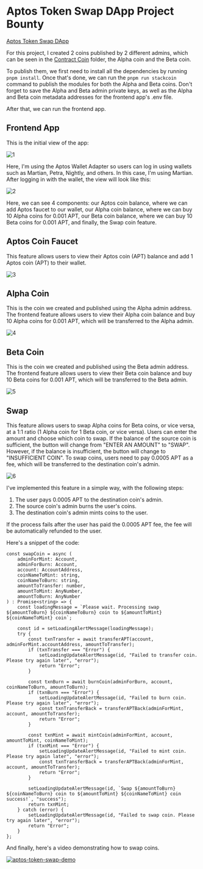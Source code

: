 # Aptos Token Swap DApp Project Bounty

[Aptos Token Swap DApp](https://aptos-token-swap.vercel.app/)

For this project, I created 2 coins published by 2 different admins, which can be seen in the [Contract Coin](https://github.com/ikhsandadan/aptos-token-swap/tree/main/Contract%20Coins) folder, the Alpha coin and the Beta coin.

To publish them, we first need to install all the dependencies by running `pnpm install`. Once that's done, we can run the `pnpm run stackcoin` command to publish the modules for both the Alpha and Beta coins. Don't forget to save the Alpha and Beta admin private keys, as well as the Alpha and Beta coin metadata addresses for the frontend app's .env file.

After that, we can run the frontend app.

## Frontend App
This is the initial view of the app:

![1](https://github.com/ikhsandadan/aptos-token-swap/assets/116878888/796c6a24-a9a2-4646-9d8c-ee90249370fa)


Here, I'm using the Aptos Wallet Adapter so users can log in using wallets such as Martian, Petra, Nightly, and others. In this case, I'm using Martian. After logging in with the wallet, the view will look like this:

![2](https://github.com/ikhsandadan/aptos-token-swap/assets/116878888/6519c76e-ae1b-4077-b5d0-dd57768650fc)


Here, we can see 4 components: our Aptos coin balance, where we can add Aptos faucet to our wallet, our Alpha coin balance, where we can buy 10 Alpha coins for 0.001 APT, our Beta coin balance, where we can buy 10 Beta coins for 0.001 APT, and finally, the Swap coin feature.

## Aptos Coin Faucet
This feature allows users to view their Aptos coin (APT) balance and add 1 Aptos coin (APT) to their wallet.

![3](https://github.com/ikhsandadan/aptos-token-swap/assets/116878888/21b6a0bf-f26a-42a8-936b-add9692ece63)


## Alpha Coin
This is the coin we created and published using the Alpha admin address. The frontend feature allows users to view their Alpha coin balance and buy 10 Alpha coins for 0.001 APT, which will be transferred to the Alpha admin.

![4](https://github.com/ikhsandadan/aptos-token-swap/assets/116878888/05d05b04-6fa5-4287-a63b-ba80f1dc194a)


## Beta Coin
This is the coin we created and published using the Beta admin address. The frontend feature allows users to view their Beta coin balance and buy 10 Beta coins for 0.001 APT, which will be transferred to the Beta admin.

![5](https://github.com/ikhsandadan/aptos-token-swap/assets/116878888/fa7134a9-69a9-48c3-b53d-3c66332e3d09)


## Swap
This feature allows users to swap Alpha coins for Beta coins, or vice versa, at a 1:1 ratio (1 Alpha coin for 1 Beta coin, or vice versa). Users can enter the amount and choose which coin to swap. If the balance of the source coin is sufficient, the button will change from "ENTER AN AMOUNT" to "SWAP". However, if the balance is insufficient, the button will change to "INSUFFICIENT COIN". To swap coins, users need to pay 0.0005 APT as a fee, which will be transferred to the destination coin's admin.

![6](https://github.com/ikhsandadan/aptos-token-swap/assets/116878888/13f4a98a-9db8-4fd7-8e32-b6ce0759ecaf)


I've implemented this feature in a simple way, with the following steps:

 1. The user pays 0.0005 APT to the destination coin's admin.
 2. The source coin's admin burns the user's coins.
 3. The destination coin's admin mints coins to the user.
 
If the process fails after the user has paid the 0.0005 APT fee, the fee will be automatically refunded to the user.

Here's a snippet of the code:
 

    const swapCoin = async (
        adminForMint: Account,
        adminForBurn: Account,
        account: AccountAddress,
        coinNameToMint: string,
        coinNameToBurn: string,
        amountToTransfer: number,
        amountToMint: AnyNumber,
        amountToBurn: AnyNumber
    ) : Promise<string> => {
        const loadingMessage = `Please wait. Processing swap ${amountToBurn} ${coinNameToBurn} coin to ${amountToMint} ${coinNameToMint} coin`;

        const id = setLoadingAlertMessage(loadingMessage);
        try {
            const txnTransfer = await transferAPT(account, adminForMint.accountAddress, amountToTransfer);
            if (txnTransfer === "Error") {
                setLoadingUpdateAlertMessage(id, "Failed to transfer coin. Please try again later", "error");
                return "Error";
            }

            const txnBurn = await burnCoin(adminForBurn, account, coinNameToBurn, amountToBurn);
            if (txnBurn === "Error") {
                setLoadingUpdateAlertMessage(id, "Failed to burn coin. Please try again later", "error");
                const txnTransferBack = transferAPTBack(adminForMint, account, amountToTransfer);
                return "Error";
            }
    
            const txnMint = await mintCoin(adminForMint, account, amountToMint, coinNameToMint);
            if (txnMint === "Error") {
                setLoadingUpdateAlertMessage(id, "Failed to mint coin. Please try again later", "error");
                const txnTransferBack = transferAPTBack(adminForMint, account, amountToTransfer);
                return "Error";
            }
    
            setLoadingUpdateAlertMessage(id, `Swap ${amountToBurn} ${coinNameToBurn} coin to ${amountToMint} ${coinNameToMint} coin success!`, "success");
            return txnMint;
        } catch (error) {
            setLoadingUpdateAlertMessage(id, "Failed to swap coin. Please try again later", "error");
            return "Error";
        }
    };


And finally, here's a video demonstrating how to swap coins.

[![aptos-token-swap-demo](https://img.youtube.com/vi/_pf6tlAFZJ8/0.jpg)](https://www.youtube.com/watch?v=_pf6tlAFZJ8)
